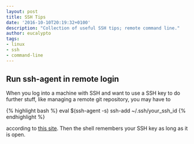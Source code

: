 ```yaml
---
layout: post
title: SSH Tips
date: '2016-10-10T20:19:32+0100'
description: "Collection of useful SSH tips; remote command line."
author: eucalypto
tags:
- linux
- ssh
- command-line
---
```


## Run ssh-agent in remote login

When you log into a machine with SSH and want to use a SSH key to do further
stuff, like managing a remote git repository, you may have to

{% highlight bash %}
eval $(ssh-agent -s)
ssh-add ~/.ssh/your_ssh_id
{% endhighlight %}

according to
[this site]. Then the shell remembers your SSH key as long as it is open.

[this site]: http://serverfault.com/questions/672346/straight-forward-way-to-run-ssh-agent-and-ssh-add-on-login-via-ssh
